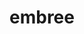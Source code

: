 ---
title: "embree"
layout: cache
categories: [package, develop]
meta: {"versions": ["3.13.1"], "compilers": ["gcc@=11.1.0"], "oss": ["ubuntu20.04"], "platforms": ["linux"], "targets": ["x86_64_v3"], "stacks": ["data-vis-sdk", "e4s", "root"], "num_specs": 42, "num_specs_by_stack": {"e4s": 22, "root": 42, "data-vis-sdk": 20}}
spec_details: [{"hash": "n7ta2ky5ku7latbeomtbxif3tajffphn", "compiler": "gcc@=11.1.0", "versions": ["3.13.1"], "os": "ubuntu20.04", "platform": "linux", "target": "x86_64_v3", "variants": ["build_system=cmake", "build_type=Release", "generator=make", "~ipo", "+ispc"], "stacks": ["e4s", "root"], "size": "-", "tarball": "https://binaries.spack.io/develop/build_cache/linux-ubuntu20.04-x86_64_v3/gcc-11.1.0/embree-3.13.1/linux-ubuntu20.04-x86_64_v3-gcc-11.1.0-embree-3.13.1-n7ta2ky5ku7latbeomtbxif3tajffphn.spack"}, {"hash": "qnqlpx7uj2wtm6smkpvwa5vs57m6yofk", "compiler": "gcc@=11.1.0", "versions": ["3.13.1"], "os": "ubuntu20.04", "platform": "linux", "target": "x86_64_v3", "variants": ["build_system=cmake", "build_type=Release", "generator=make", "~ipo", "+ispc"], "stacks": ["data-vis-sdk", "root"], "size": "-", "tarball": "https://binaries.spack.io/develop/build_cache/linux-ubuntu20.04-x86_64_v3/gcc-11.1.0/embree-3.13.1/linux-ubuntu20.04-x86_64_v3-gcc-11.1.0-embree-3.13.1-qnqlpx7uj2wtm6smkpvwa5vs57m6yofk.spack"}, {"hash": "7imwy53sptk64lfrs2qwia54yodni3fs", "compiler": "gcc@=11.1.0", "versions": ["3.13.1"], "os": "ubuntu20.04", "platform": "linux", "target": "x86_64_v3", "variants": ["build_system=cmake", "build_type=Release", "generator=make", "~ipo", "+ispc"], "stacks": ["data-vis-sdk", "root"], "size": "-", "tarball": "https://binaries.spack.io/develop/build_cache/linux-ubuntu20.04-x86_64_v3/gcc-11.1.0/embree-3.13.1/linux-ubuntu20.04-x86_64_v3-gcc-11.1.0-embree-3.13.1-7imwy53sptk64lfrs2qwia54yodni3fs.spack"}, {"hash": "zqzqkjlnebmuc4kyk4vuuqp4xrs5m6gj", "compiler": "gcc@=11.1.0", "versions": ["3.13.1"], "os": "ubuntu20.04", "platform": "linux", "target": "x86_64_v3", "variants": ["build_system=cmake", "build_type=Release", "generator=make", "~ipo", "+ispc"], "stacks": ["data-vis-sdk", "root"], "size": "-", "tarball": "https://binaries.spack.io/develop/build_cache/linux-ubuntu20.04-x86_64_v3/gcc-11.1.0/embree-3.13.1/linux-ubuntu20.04-x86_64_v3-gcc-11.1.0-embree-3.13.1-zqzqkjlnebmuc4kyk4vuuqp4xrs5m6gj.spack"}, {"hash": "5lpw2s4wuf36h4i44fn2nmzykk4dxxhr", "compiler": "gcc@=11.1.0", "versions": ["3.13.1"], "os": "ubuntu20.04", "platform": "linux", "target": "x86_64_v3", "variants": ["build_system=cmake", "build_type=Release", "generator=make", "~ipo", "+ispc"], "stacks": ["data-vis-sdk", "root"], "size": "-", "tarball": "https://binaries.spack.io/develop/build_cache/linux-ubuntu20.04-x86_64_v3/gcc-11.1.0/embree-3.13.1/linux-ubuntu20.04-x86_64_v3-gcc-11.1.0-embree-3.13.1-5lpw2s4wuf36h4i44fn2nmzykk4dxxhr.spack"}, {"hash": "r2cfqrwzxlswwy2x5m6nlg22dx2hh6wy", "compiler": "gcc@=11.1.0", "versions": ["3.13.1"], "os": "ubuntu20.04", "platform": "linux", "target": "x86_64_v3", "variants": ["build_system=cmake", "build_type=Release", "generator=make", "~ipo", "+ispc"], "stacks": ["data-vis-sdk", "root"], "size": "-", "tarball": "https://binaries.spack.io/develop/build_cache/linux-ubuntu20.04-x86_64_v3/gcc-11.1.0/embree-3.13.1/linux-ubuntu20.04-x86_64_v3-gcc-11.1.0-embree-3.13.1-r2cfqrwzxlswwy2x5m6nlg22dx2hh6wy.spack"}, {"hash": "255f6ws4xx5txhienpquhc74sae6kehz", "compiler": "gcc@=11.1.0", "versions": ["3.13.1"], "os": "ubuntu20.04", "platform": "linux", "target": "x86_64_v3", "variants": ["build_system=cmake", "build_type=Release", "generator=make", "~ipo", "+ispc"], "stacks": ["data-vis-sdk", "root"], "size": "-", "tarball": "https://binaries.spack.io/develop/build_cache/linux-ubuntu20.04-x86_64_v3/gcc-11.1.0/embree-3.13.1/linux-ubuntu20.04-x86_64_v3-gcc-11.1.0-embree-3.13.1-255f6ws4xx5txhienpquhc74sae6kehz.spack"}, {"hash": "qxhlp4vb3qmt4rhsbteo7ysr6b3x3e7v", "compiler": "gcc@=11.1.0", "versions": ["3.13.1"], "os": "ubuntu20.04", "platform": "linux", "target": "x86_64_v3", "variants": ["build_system=cmake", "build_type=Release", "generator=make", "~ipo", "+ispc"], "stacks": ["e4s", "root"], "size": "-", "tarball": "https://binaries.spack.io/develop/build_cache/linux-ubuntu20.04-x86_64_v3/gcc-11.1.0/embree-3.13.1/linux-ubuntu20.04-x86_64_v3-gcc-11.1.0-embree-3.13.1-qxhlp4vb3qmt4rhsbteo7ysr6b3x3e7v.spack"}, {"hash": "uwrvpauq4pkdu7giieoz62edqewkz3p2", "compiler": "gcc@=11.1.0", "versions": ["3.13.1"], "os": "ubuntu20.04", "platform": "linux", "target": "x86_64_v3", "variants": ["build_system=cmake", "build_type=Release", "generator=make", "~ipo", "+ispc"], "stacks": ["e4s", "root"], "size": "-", "tarball": "https://binaries.spack.io/develop/build_cache/linux-ubuntu20.04-x86_64_v3/gcc-11.1.0/embree-3.13.1/linux-ubuntu20.04-x86_64_v3-gcc-11.1.0-embree-3.13.1-uwrvpauq4pkdu7giieoz62edqewkz3p2.spack"}, {"hash": "pk6lgcovq6x52v75btmcfdymqixdodff", "compiler": "gcc@=11.1.0", "versions": ["3.13.1"], "os": "ubuntu20.04", "platform": "linux", "target": "x86_64_v3", "variants": ["build_system=cmake", "build_type=Release", "generator=make", "~ipo", "+ispc"], "stacks": ["data-vis-sdk", "root"], "size": "-", "tarball": "https://binaries.spack.io/develop/build_cache/linux-ubuntu20.04-x86_64_v3/gcc-11.1.0/embree-3.13.1/linux-ubuntu20.04-x86_64_v3-gcc-11.1.0-embree-3.13.1-pk6lgcovq6x52v75btmcfdymqixdodff.spack"}, {"hash": "54koeadcjyt7ygbeiq6s32ktxukt7ivx", "compiler": "gcc@=11.1.0", "versions": ["3.13.1"], "os": "ubuntu20.04", "platform": "linux", "target": "x86_64_v3", "variants": ["build_system=cmake", "build_type=Release", "generator=make", "~ipo", "+ispc"], "stacks": ["e4s", "root"], "size": "-", "tarball": "https://binaries.spack.io/develop/build_cache/linux-ubuntu20.04-x86_64_v3/gcc-11.1.0/embree-3.13.1/linux-ubuntu20.04-x86_64_v3-gcc-11.1.0-embree-3.13.1-54koeadcjyt7ygbeiq6s32ktxukt7ivx.spack"}, {"hash": "ov55uhoapwl5fxobpz66uptba3ibeaad", "compiler": "gcc@=11.1.0", "versions": ["3.13.1"], "os": "ubuntu20.04", "platform": "linux", "target": "x86_64_v3", "variants": ["build_system=cmake", "build_type=Release", "generator=make", "~ipo", "+ispc"], "stacks": ["data-vis-sdk", "root"], "size": "-", "tarball": "https://binaries.spack.io/develop/build_cache/linux-ubuntu20.04-x86_64_v3/gcc-11.1.0/embree-3.13.1/linux-ubuntu20.04-x86_64_v3-gcc-11.1.0-embree-3.13.1-ov55uhoapwl5fxobpz66uptba3ibeaad.spack"}, {"hash": "4fiz2xknhc7jdmb22di2z6exk5xbcjfo", "compiler": "gcc@=11.1.0", "versions": ["3.13.1"], "os": "ubuntu20.04", "platform": "linux", "target": "x86_64_v3", "variants": ["build_system=cmake", "build_type=Release", "generator=make", "~ipo", "+ispc"], "stacks": ["e4s", "root"], "size": "-", "tarball": "https://binaries.spack.io/develop/build_cache/linux-ubuntu20.04-x86_64_v3/gcc-11.1.0/embree-3.13.1/linux-ubuntu20.04-x86_64_v3-gcc-11.1.0-embree-3.13.1-4fiz2xknhc7jdmb22di2z6exk5xbcjfo.spack"}, {"hash": "sghost5oessxqpa3w7sgj2pdcqkgcryi", "compiler": "gcc@=11.1.0", "versions": ["3.13.1"], "os": "ubuntu20.04", "platform": "linux", "target": "x86_64_v3", "variants": ["build_system=cmake", "build_type=Release", "generator=make", "~ipo", "+ispc"], "stacks": ["data-vis-sdk", "root"], "size": "-", "tarball": "https://binaries.spack.io/develop/build_cache/linux-ubuntu20.04-x86_64_v3/gcc-11.1.0/embree-3.13.1/linux-ubuntu20.04-x86_64_v3-gcc-11.1.0-embree-3.13.1-sghost5oessxqpa3w7sgj2pdcqkgcryi.spack"}, {"hash": "2t3bnmukih5hzzxjnjgvtvawfggqqsu7", "compiler": "gcc@=11.1.0", "versions": ["3.13.1"], "os": "ubuntu20.04", "platform": "linux", "target": "x86_64_v3", "variants": ["build_system=cmake", "build_type=Release", "generator=make", "~ipo", "+ispc"], "stacks": ["e4s", "root"], "size": "-", "tarball": "https://binaries.spack.io/develop/build_cache/linux-ubuntu20.04-x86_64_v3/gcc-11.1.0/embree-3.13.1/linux-ubuntu20.04-x86_64_v3-gcc-11.1.0-embree-3.13.1-2t3bnmukih5hzzxjnjgvtvawfggqqsu7.spack"}, {"hash": "x7gifqblplwwu7staojrucnte2svexj2", "compiler": "gcc@=11.1.0", "versions": ["3.13.1"], "os": "ubuntu20.04", "platform": "linux", "target": "x86_64_v3", "variants": ["build_system=cmake", "build_type=Release", "generator=make", "~ipo", "+ispc"], "stacks": ["e4s", "root"], "size": "-", "tarball": "https://binaries.spack.io/develop/build_cache/linux-ubuntu20.04-x86_64_v3/gcc-11.1.0/embree-3.13.1/linux-ubuntu20.04-x86_64_v3-gcc-11.1.0-embree-3.13.1-x7gifqblplwwu7staojrucnte2svexj2.spack"}, {"hash": "o63m6vxvpnavmmxc5l4owjq2xnz4pyuy", "compiler": "gcc@=11.1.0", "versions": ["3.13.1"], "os": "ubuntu20.04", "platform": "linux", "target": "x86_64_v3", "variants": ["build_system=cmake", "build_type=Release", "generator=make", "~ipo", "+ispc"], "stacks": ["e4s", "root"], "size": "-", "tarball": "https://binaries.spack.io/develop/build_cache/linux-ubuntu20.04-x86_64_v3/gcc-11.1.0/embree-3.13.1/linux-ubuntu20.04-x86_64_v3-gcc-11.1.0-embree-3.13.1-o63m6vxvpnavmmxc5l4owjq2xnz4pyuy.spack"}, {"hash": "lzppv4a2at7d2y7dlrvmfiizmnblzxug", "compiler": "gcc@=11.1.0", "versions": ["3.13.1"], "os": "ubuntu20.04", "platform": "linux", "target": "x86_64_v3", "variants": ["build_system=cmake", "build_type=Release", "generator=make", "~ipo", "+ispc"], "stacks": ["data-vis-sdk", "root"], "size": "-", "tarball": "https://binaries.spack.io/develop/build_cache/linux-ubuntu20.04-x86_64_v3/gcc-11.1.0/embree-3.13.1/linux-ubuntu20.04-x86_64_v3-gcc-11.1.0-embree-3.13.1-lzppv4a2at7d2y7dlrvmfiizmnblzxug.spack"}, {"hash": "3tbaxojjfcrqyn36gesxg5d4nzjfsn32", "compiler": "gcc@=11.1.0", "versions": ["3.13.1"], "os": "ubuntu20.04", "platform": "linux", "target": "x86_64_v3", "variants": ["build_system=cmake", "build_type=Release", "generator=make", "~ipo", "+ispc"], "stacks": ["e4s", "root"], "size": "-", "tarball": "https://binaries.spack.io/develop/build_cache/linux-ubuntu20.04-x86_64_v3/gcc-11.1.0/embree-3.13.1/linux-ubuntu20.04-x86_64_v3-gcc-11.1.0-embree-3.13.1-3tbaxojjfcrqyn36gesxg5d4nzjfsn32.spack"}, {"hash": "wl6xyfawe7pjbdvinzyj66ogt5xfim5y", "compiler": "gcc@=11.1.0", "versions": ["3.13.1"], "os": "ubuntu20.04", "platform": "linux", "target": "x86_64_v3", "variants": ["build_system=cmake", "build_type=Release", "generator=make", "~ipo", "+ispc"], "stacks": ["e4s", "root"], "size": "-", "tarball": "https://binaries.spack.io/develop/build_cache/linux-ubuntu20.04-x86_64_v3/gcc-11.1.0/embree-3.13.1/linux-ubuntu20.04-x86_64_v3-gcc-11.1.0-embree-3.13.1-wl6xyfawe7pjbdvinzyj66ogt5xfim5y.spack"}, {"hash": "of72eylubd6e3utbc5coq3akmky5ep53", "compiler": "gcc@=11.1.0", "versions": ["3.13.1"], "os": "ubuntu20.04", "platform": "linux", "target": "x86_64_v3", "variants": ["build_system=cmake", "build_type=Release", "generator=make", "~ipo", "+ispc"], "stacks": ["data-vis-sdk", "root"], "size": "-", "tarball": "https://binaries.spack.io/develop/build_cache/linux-ubuntu20.04-x86_64_v3/gcc-11.1.0/embree-3.13.1/linux-ubuntu20.04-x86_64_v3-gcc-11.1.0-embree-3.13.1-of72eylubd6e3utbc5coq3akmky5ep53.spack"}, {"hash": "4alm4zn763bbaxytnocuq3afdxetfv3u", "compiler": "gcc@=11.1.0", "versions": ["3.13.1"], "os": "ubuntu20.04", "platform": "linux", "target": "x86_64_v3", "variants": ["build_system=cmake", "build_type=Release", "generator=make", "~ipo", "+ispc"], "stacks": ["data-vis-sdk", "root"], "size": "-", "tarball": "https://binaries.spack.io/develop/build_cache/linux-ubuntu20.04-x86_64_v3/gcc-11.1.0/embree-3.13.1/linux-ubuntu20.04-x86_64_v3-gcc-11.1.0-embree-3.13.1-4alm4zn763bbaxytnocuq3afdxetfv3u.spack"}, {"hash": "pj55xsf5gh77tiw6tvixpulkcpnv6dbs", "compiler": "gcc@=11.1.0", "versions": ["3.13.1"], "os": "ubuntu20.04", "platform": "linux", "target": "x86_64_v3", "variants": ["build_system=cmake", "build_type=Release", "generator=make", "~ipo", "+ispc"], "stacks": ["e4s", "root"], "size": "-", "tarball": "https://binaries.spack.io/develop/build_cache/linux-ubuntu20.04-x86_64_v3/gcc-11.1.0/embree-3.13.1/linux-ubuntu20.04-x86_64_v3-gcc-11.1.0-embree-3.13.1-pj55xsf5gh77tiw6tvixpulkcpnv6dbs.spack"}, {"hash": "7e3khzajq5ibif65yypj6vkme2yljmd6", "compiler": "gcc@=11.1.0", "versions": ["3.13.1"], "os": "ubuntu20.04", "platform": "linux", "target": "x86_64_v3", "variants": ["build_system=cmake", "build_type=Release", "generator=make", "~ipo", "+ispc"], "stacks": ["e4s", "root"], "size": "-", "tarball": "https://binaries.spack.io/develop/build_cache/linux-ubuntu20.04-x86_64_v3/gcc-11.1.0/embree-3.13.1/linux-ubuntu20.04-x86_64_v3-gcc-11.1.0-embree-3.13.1-7e3khzajq5ibif65yypj6vkme2yljmd6.spack"}, {"hash": "j52q736ry42bfr5spyj2k47xwvpcgd2s", "compiler": "gcc@=11.1.0", "versions": ["3.13.1"], "os": "ubuntu20.04", "platform": "linux", "target": "x86_64_v3", "variants": ["build_system=cmake", "build_type=Release", "generator=make", "~ipo", "+ispc"], "stacks": ["e4s", "root"], "size": "-", "tarball": "https://binaries.spack.io/develop/build_cache/linux-ubuntu20.04-x86_64_v3/gcc-11.1.0/embree-3.13.1/linux-ubuntu20.04-x86_64_v3-gcc-11.1.0-embree-3.13.1-j52q736ry42bfr5spyj2k47xwvpcgd2s.spack"}, {"hash": "3tzkn5q76jymt2f4odqfaszyb55xidbx", "compiler": "gcc@=11.1.0", "versions": ["3.13.1"], "os": "ubuntu20.04", "platform": "linux", "target": "x86_64_v3", "variants": ["build_system=cmake", "build_type=Release", "generator=make", "~ipo", "+ispc"], "stacks": ["e4s", "root"], "size": "-", "tarball": "https://binaries.spack.io/develop/build_cache/linux-ubuntu20.04-x86_64_v3/gcc-11.1.0/embree-3.13.1/linux-ubuntu20.04-x86_64_v3-gcc-11.1.0-embree-3.13.1-3tzkn5q76jymt2f4odqfaszyb55xidbx.spack"}, {"hash": "vvlvsa6l7kruubib7wafeh64iff3ifx5", "compiler": "gcc@=11.1.0", "versions": ["3.13.1"], "os": "ubuntu20.04", "platform": "linux", "target": "x86_64_v3", "variants": ["build_system=cmake", "build_type=Release", "generator=make", "~ipo", "+ispc"], "stacks": ["e4s", "root"], "size": "-", "tarball": "https://binaries.spack.io/develop/build_cache/linux-ubuntu20.04-x86_64_v3/gcc-11.1.0/embree-3.13.1/linux-ubuntu20.04-x86_64_v3-gcc-11.1.0-embree-3.13.1-vvlvsa6l7kruubib7wafeh64iff3ifx5.spack"}, {"hash": "ydtv2vs7ju2gjx42pwlte6hynyxzqw7e", "compiler": "gcc@=11.1.0", "versions": ["3.13.1"], "os": "ubuntu20.04", "platform": "linux", "target": "x86_64_v3", "variants": ["build_system=cmake", "build_type=Release", "generator=make", "~ipo", "+ispc"], "stacks": ["data-vis-sdk", "root"], "size": "-", "tarball": "https://binaries.spack.io/develop/build_cache/linux-ubuntu20.04-x86_64_v3/gcc-11.1.0/embree-3.13.1/linux-ubuntu20.04-x86_64_v3-gcc-11.1.0-embree-3.13.1-ydtv2vs7ju2gjx42pwlte6hynyxzqw7e.spack"}, {"hash": "teiz27dn4ot4zrtibz3mtyslxyqtymyq", "compiler": "gcc@=11.1.0", "versions": ["3.13.1"], "os": "ubuntu20.04", "platform": "linux", "target": "x86_64_v3", "variants": ["build_system=cmake", "build_type=Release", "generator=make", "~ipo", "+ispc"], "stacks": ["data-vis-sdk", "root"], "size": "-", "tarball": "https://binaries.spack.io/develop/build_cache/linux-ubuntu20.04-x86_64_v3/gcc-11.1.0/embree-3.13.1/linux-ubuntu20.04-x86_64_v3-gcc-11.1.0-embree-3.13.1-teiz27dn4ot4zrtibz3mtyslxyqtymyq.spack"}, {"hash": "iihgutn2xu7ihvzkxchbg6rva24i6fsw", "compiler": "gcc@=11.1.0", "versions": ["3.13.1"], "os": "ubuntu20.04", "platform": "linux", "target": "x86_64_v3", "variants": ["build_system=cmake", "build_type=Release", "generator=make", "~ipo", "+ispc"], "stacks": ["e4s", "root"], "size": "-", "tarball": "https://binaries.spack.io/develop/build_cache/linux-ubuntu20.04-x86_64_v3/gcc-11.1.0/embree-3.13.1/linux-ubuntu20.04-x86_64_v3-gcc-11.1.0-embree-3.13.1-iihgutn2xu7ihvzkxchbg6rva24i6fsw.spack"}, {"hash": "dfzzhd7s5pddwj7mmatzlsp6n6cggayo", "compiler": "gcc@=11.1.0", "versions": ["3.13.1"], "os": "ubuntu20.04", "platform": "linux", "target": "x86_64_v3", "variants": ["build_system=cmake", "build_type=Release", "generator=make", "~ipo", "+ispc"], "stacks": ["e4s", "root"], "size": "-", "tarball": "https://binaries.spack.io/develop/build_cache/linux-ubuntu20.04-x86_64_v3/gcc-11.1.0/embree-3.13.1/linux-ubuntu20.04-x86_64_v3-gcc-11.1.0-embree-3.13.1-dfzzhd7s5pddwj7mmatzlsp6n6cggayo.spack"}, {"hash": "xpzizyduyl3oz6ntrnoc3f3li4lksh6w", "compiler": "gcc@=11.1.0", "versions": ["3.13.1"], "os": "ubuntu20.04", "platform": "linux", "target": "x86_64_v3", "variants": ["build_system=cmake", "build_type=Release", "generator=make", "~ipo", "+ispc"], "stacks": ["data-vis-sdk", "root"], "size": "-", "tarball": "https://binaries.spack.io/develop/build_cache/linux-ubuntu20.04-x86_64_v3/gcc-11.1.0/embree-3.13.1/linux-ubuntu20.04-x86_64_v3-gcc-11.1.0-embree-3.13.1-xpzizyduyl3oz6ntrnoc3f3li4lksh6w.spack"}, {"hash": "et6vnfq7uc4tbiwyhzcszwq5lybwhsaj", "compiler": "gcc@=11.1.0", "versions": ["3.13.1"], "os": "ubuntu20.04", "platform": "linux", "target": "x86_64_v3", "variants": ["build_system=cmake", "build_type=Release", "generator=make", "~ipo", "+ispc"], "stacks": ["data-vis-sdk", "root"], "size": "-", "tarball": "https://binaries.spack.io/develop/build_cache/linux-ubuntu20.04-x86_64_v3/gcc-11.1.0/embree-3.13.1/linux-ubuntu20.04-x86_64_v3-gcc-11.1.0-embree-3.13.1-et6vnfq7uc4tbiwyhzcszwq5lybwhsaj.spack"}, {"hash": "d4tcsdmsiub25j5fgy65fhxbcjj3us5z", "compiler": "gcc@=11.1.0", "versions": ["3.13.1"], "os": "ubuntu20.04", "platform": "linux", "target": "x86_64_v3", "variants": ["build_system=cmake", "build_type=Release", "generator=make", "~ipo", "+ispc"], "stacks": ["data-vis-sdk", "root"], "size": "-", "tarball": "https://binaries.spack.io/develop/build_cache/linux-ubuntu20.04-x86_64_v3/gcc-11.1.0/embree-3.13.1/linux-ubuntu20.04-x86_64_v3-gcc-11.1.0-embree-3.13.1-d4tcsdmsiub25j5fgy65fhxbcjj3us5z.spack"}, {"hash": "th237tsznh36nbvfgiderzdgdwneidpn", "compiler": "gcc@=11.1.0", "versions": ["3.13.1"], "os": "ubuntu20.04", "platform": "linux", "target": "x86_64_v3", "variants": ["build_system=cmake", "build_type=Release", "generator=make", "~ipo", "+ispc"], "stacks": ["e4s", "root"], "size": "-", "tarball": "https://binaries.spack.io/develop/build_cache/linux-ubuntu20.04-x86_64_v3/gcc-11.1.0/embree-3.13.1/linux-ubuntu20.04-x86_64_v3-gcc-11.1.0-embree-3.13.1-th237tsznh36nbvfgiderzdgdwneidpn.spack"}, {"hash": "7cgcbvknbw3uqvw2fcr34oqxwfzsmrl3", "compiler": "gcc@=11.1.0", "versions": ["3.13.1"], "os": "ubuntu20.04", "platform": "linux", "target": "x86_64_v3", "variants": ["build_system=cmake", "build_type=Release", "generator=make", "~ipo", "+ispc"], "stacks": ["data-vis-sdk", "root"], "size": "-", "tarball": "https://binaries.spack.io/develop/build_cache/linux-ubuntu20.04-x86_64_v3/gcc-11.1.0/embree-3.13.1/linux-ubuntu20.04-x86_64_v3-gcc-11.1.0-embree-3.13.1-7cgcbvknbw3uqvw2fcr34oqxwfzsmrl3.spack"}, {"hash": "i6mkefhjfnpnlbrtifojly2gfeqp27xt", "compiler": "gcc@=11.1.0", "versions": ["3.13.1"], "os": "ubuntu20.04", "platform": "linux", "target": "x86_64_v3", "variants": ["build_system=cmake", "build_type=Release", "generator=make", "~ipo", "+ispc"], "stacks": ["e4s", "root"], "size": "-", "tarball": "https://binaries.spack.io/develop/build_cache/linux-ubuntu20.04-x86_64_v3/gcc-11.1.0/embree-3.13.1/linux-ubuntu20.04-x86_64_v3-gcc-11.1.0-embree-3.13.1-i6mkefhjfnpnlbrtifojly2gfeqp27xt.spack"}, {"hash": "hu3ic6qcdbf3yzaqdjqs5xeqnuyhbg4w", "compiler": "gcc@=11.1.0", "versions": ["3.13.1"], "os": "ubuntu20.04", "platform": "linux", "target": "x86_64_v3", "variants": ["build_system=cmake", "build_type=Release", "generator=make", "~ipo", "+ispc"], "stacks": ["e4s", "root"], "size": "-", "tarball": "https://binaries.spack.io/develop/build_cache/linux-ubuntu20.04-x86_64_v3/gcc-11.1.0/embree-3.13.1/linux-ubuntu20.04-x86_64_v3-gcc-11.1.0-embree-3.13.1-hu3ic6qcdbf3yzaqdjqs5xeqnuyhbg4w.spack"}, {"hash": "227hxyk5dsdqwcxyawtxqh37ghhonb6k", "compiler": "gcc@=11.1.0", "versions": ["3.13.1"], "os": "ubuntu20.04", "platform": "linux", "target": "x86_64_v3", "variants": ["build_system=cmake", "build_type=Release", "generator=make", "~ipo", "+ispc"], "stacks": ["data-vis-sdk", "root"], "size": "-", "tarball": "https://binaries.spack.io/develop/build_cache/linux-ubuntu20.04-x86_64_v3/gcc-11.1.0/embree-3.13.1/linux-ubuntu20.04-x86_64_v3-gcc-11.1.0-embree-3.13.1-227hxyk5dsdqwcxyawtxqh37ghhonb6k.spack"}, {"hash": "bcwdt3mjbqtlbwf5e356qiow2suedj3r", "compiler": "gcc@=11.1.0", "versions": ["3.13.1"], "os": "ubuntu20.04", "platform": "linux", "target": "x86_64_v3", "variants": ["build_system=cmake", "build_type=Release", "generator=make", "~ipo", "+ispc"], "stacks": ["data-vis-sdk", "root"], "size": "-", "tarball": "https://binaries.spack.io/develop/build_cache/linux-ubuntu20.04-x86_64_v3/gcc-11.1.0/embree-3.13.1/linux-ubuntu20.04-x86_64_v3-gcc-11.1.0-embree-3.13.1-bcwdt3mjbqtlbwf5e356qiow2suedj3r.spack"}, {"hash": "xdtrd7i7hfrs3fygw5x2m4iqsg5xzsjh", "compiler": "gcc@=11.1.0", "versions": ["3.13.1"], "os": "ubuntu20.04", "platform": "linux", "target": "x86_64_v3", "variants": ["build_system=cmake", "build_type=Release", "generator=make", "~ipo", "+ispc"], "stacks": ["e4s", "root"], "size": "-", "tarball": "https://binaries.spack.io/develop/build_cache/linux-ubuntu20.04-x86_64_v3/gcc-11.1.0/embree-3.13.1/linux-ubuntu20.04-x86_64_v3-gcc-11.1.0-embree-3.13.1-xdtrd7i7hfrs3fygw5x2m4iqsg5xzsjh.spack"}, {"hash": "oeagteiq3hqudwszd2nyp2idvoo5ee5z", "compiler": "gcc@=11.1.0", "versions": ["3.13.1"], "os": "ubuntu20.04", "platform": "linux", "target": "x86_64_v3", "variants": ["build_system=cmake", "build_type=Release", "generator=make", "~ipo", "+ispc"], "stacks": ["e4s", "root"], "size": "-", "tarball": "https://binaries.spack.io/develop/build_cache/linux-ubuntu20.04-x86_64_v3/gcc-11.1.0/embree-3.13.1/linux-ubuntu20.04-x86_64_v3-gcc-11.1.0-embree-3.13.1-oeagteiq3hqudwszd2nyp2idvoo5ee5z.spack"}]
---